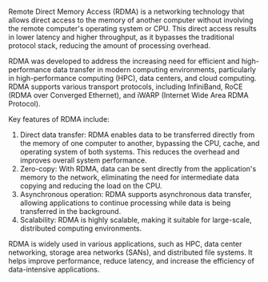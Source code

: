 Remote Direct Memory Access (RDMA) is a networking technology that allows direct access to the memory of another computer without involving the remote computer's operating system or CPU. This direct access results in lower latency and higher throughput, as it bypasses the traditional protocol stack, reducing the amount of processing overhead.

RDMA was developed to address the increasing need for efficient and high-performance data transfer in modern computing environments, particularly in high-performance computing (HPC), data centers, and cloud computing. RDMA supports various transport protocols, including InfiniBand, RoCE (RDMA over Converged Ethernet), and iWARP (Internet Wide Area RDMA Protocol).

Key features of RDMA include:

1. Direct data transfer: RDMA enables data to be transferred directly from the memory of one computer to another, bypassing the CPU, cache, and operating system of both systems. This reduces the overhead and improves overall system performance.
2. Zero-copy: With RDMA, data can be sent directly from the application's memory to the network, eliminating the need for intermediate data copying and reducing the load on the CPU.
3. Asynchronous operation: RDMA supports asynchronous data transfer, allowing applications to continue processing while data is being transferred in the background.
4. Scalability: RDMA is highly scalable, making it suitable for large-scale, distributed computing environments.

RDMA is widely used in various applications, such as HPC, data center networking, storage area networks (SANs), and distributed file systems. It helps improve performance, reduce latency, and increase the efficiency of data-intensive applications.